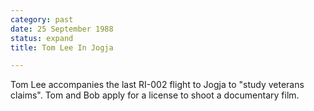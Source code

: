 ```yaml
---
category: past
date: 25 September 1988
status: expand
title: Tom Lee In Jogja

---
```



Tom Lee accompanies the last RI-002 flight to Jogja to
"study veterans claims". Tom and Bob apply for a license to shoot a
documentary film.
